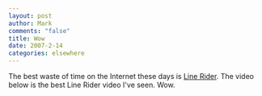 ```yaml
--- 
layout: post
author: Mark
comments: "false"
title: Wow
date: 2007-2-14
categories: elsewhere
---
```

The best waste of time on the Internet these days is <a href="http://www.kottke.org/06/10/line-rider" title="Line Rider">Line Rider</a>. The video below is the best Line Rider video I've seen.  Wow.

<object width="425" height="350"><param name="movie" value="http://www.youtube.com/v/cW44BpXpjYw"></param><param name="wmode" value="transparent"></param><embed src="http://www.youtube.com/v/cW44BpXpjYw" type="application/x-shockwave-flash" wmode="transparent" width="425" height="350"></embed></object>
